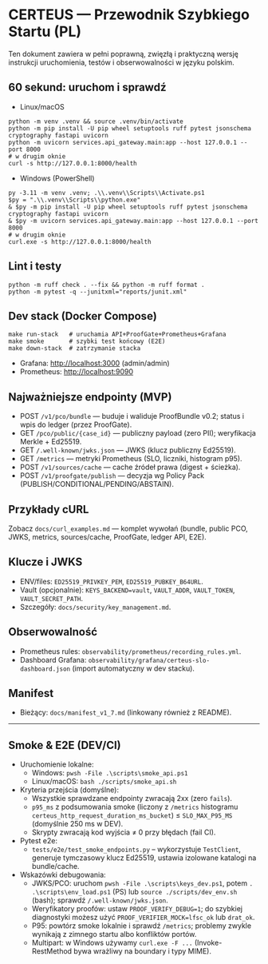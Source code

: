 # CERTEUS — Przewodnik Szybkiego Startu (PL)

Ten dokument zawiera w pełni poprawną, zwięzłą i praktyczną wersję instrukcji uruchomienia, testów i obserwowalności w języku polskim.

## 60 sekund: uruchom i sprawdź

- Linux/macOS

```
python -m venv .venv && source .venv/bin/activate
python -m pip install -U pip wheel setuptools ruff pytest jsonschema cryptography fastapi uvicorn
python -m uvicorn services.api_gateway.main:app --host 127.0.0.1 --port 8000
# w drugim oknie
curl -s http://127.0.0.1:8000/health
```

- Windows (PowerShell)

```
py -3.11 -m venv .venv; .\\.venv\\Scripts\\Activate.ps1
$py = ".\\.venv\\Scripts\\python.exe"
& $py -m pip install -U pip wheel setuptools ruff pytest jsonschema cryptography fastapi uvicorn
& $py -m uvicorn services.api_gateway.main:app --host 127.0.0.1 --port 8000
# w drugim oknie
curl.exe -s http://127.0.0.1:8000/health
```

## Lint i testy

```
python -m ruff check . --fix && python -m ruff format .
python -m pytest -q --junitxml="reports/junit.xml"
```

## Dev stack (Docker Compose)

```
make run-stack   # uruchamia API+ProofGate+Prometheus+Grafana
make smoke       # szybki test końcowy (E2E)
make down-stack  # zatrzymanie stacka
```

- Grafana: <http://localhost:3000> (admin/admin)
- Prometheus: <http://localhost:9090>

## Najważniejsze endpointy (MVP)

- POST `/v1/pco/bundle` — buduje i waliduje ProofBundle v0.2; status i wpis do ledger (przez ProofGate).
- GET `/pco/public/{case_id}` — publiczny payload (zero PII); weryfikacja Merkle + Ed25519.
- GET `/.well-known/jwks.json` — JWKS (klucz publiczny Ed25519).
- GET `/metrics` — metryki Prometheus (SLO, liczniki, histogram p95).
- POST `/v1/sources/cache` — cache źródeł prawa (digest + ścieżka).
- POST `/v1/proofgate/publish` — decyzja wg Policy Pack (PUBLISH/CONDITIONAL/PENDING/ABSTAIN).

## Przykłady cURL

Zobacz `docs/curl_examples.md` — komplet wywołań (bundle, public PCO, JWKS, metrics, sources/cache, ProofGate, ledger API, E2E).

## Klucze i JWKS

- ENV/files: `ED25519_PRIVKEY_PEM`, `ED25519_PUBKEY_B64URL`.
- Vault (opcjonalnie): `KEYS_BACKEND=vault`, `VAULT_ADDR`, `VAULT_TOKEN`, `VAULT_SECRET_PATH`.
- Szczegóły: `docs/security/key_management.md`.

## Obserwowalność

- Prometheus rules: `observability/prometheus/recording_rules.yml`.
- Dashboard Grafana: `observability/grafana/certeus-slo-dashboard.json` (import automatyczny w dev stacku).

## Manifest

- Bieżący: `docs/manifest_v1_7.md` (linkowany również z README).

---

## Smoke & E2E (DEV/CI)

- Uruchomienie lokalne:
  - Windows: `pwsh -File .\scripts\smoke_api.ps1`
  - Linux/macOS: `bash ./scripts/smoke_api.sh`
- Kryteria przejścia (domyślne):
  - Wszystkie sprawdzane endpointy zwracają 2xx (zero `fails`).
  - `p95_ms` z podsumowania smoke (liczony z `/metrics` histogramu `certeus_http_request_duration_ms_bucket`) ≤ `SLO_MAX_P95_MS` (domyślnie 250 ms w DEV).
  - Skrypty zwracają kod wyjścia ≠ 0 przy błędach (fail CI).
- Pytest e2e:
  - `tests/e2e/test_smoke_endpoints.py` – wykorzystuje `TestClient`, generuje tymczasowy klucz Ed25519, ustawia izolowane katalogi na bundle/cache.
- Wskazówki debugowania:
  - JWKS/PCO: uruchom `pwsh -File .\scripts\keys_dev.ps1`, potem `. .\scripts\env_load.ps1` (PS) lub `source ./scripts/dev_env.sh` (bash); sprawdź `/.well-known/jwks.json`.
  - Weryfikatory proofów: ustaw `PROOF_VERIFY_DEBUG=1`; do szybkiej diagnostyki możesz użyć `PROOF_VERIFIER_MOCK=lfsc_ok` lub `drat_ok`.
  - P95: powtórz smoke lokalnie i sprawdź `/metrics`; problemy zwykle wynikają z zimnego startu albo konfliktów portów.
  - Multipart: w Windows używamy `curl.exe -F ...` (Invoke-RestMethod bywa wrażliwy na boundary i typy MIME).
